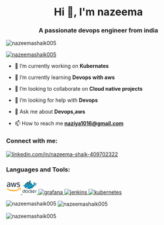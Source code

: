 <h1 align="center">Hi 👋, I'm nazeema</h1>
<h3 align="center">A passionate devops engineer from india</h3>

<p align="left"> <img src="https://komarev.com/ghpvc/?username=nazeemashaik005&label=Profile%20views&color=0e75b6&style=flat" alt="nazeemashaik005" /> </p>

<p align="left"> <a href="https://github.com/ryo-ma/github-profile-trophy"><img src="https://github-profile-trophy.vercel.app/?username=nazeemashaik005" alt="nazeemashaik005" /></a> </p>

- 🔭 I’m currently working on **Kubernates**

- 🌱 I’m currently learning **Devops with aws**

- 👯 I’m looking to collaborate on **Cloud native projects**

- 🤝 I’m looking for help with **Devops**

- 💬 Ask me about **Devops,aws**

- 📫 How to reach me **naziya1016@gmail.com**

<h3 align="left">Connect with me:</h3>
<p align="left">
<a href="https://linkedin.com/in/linkedin.com/in/nazeema-shaik-409702322" target="blank"><img align="center" src="https://raw.githubusercontent.com/rahuldkjain/github-profile-readme-generator/master/src/images/icons/Social/linked-in-alt.svg" alt="linkedin.com/in/nazeema-shaik-409702322" height="30" width="40" /></a>
</p>

<h3 align="left">Languages and Tools:</h3>
<p align="left"> <a href="https://aws.amazon.com" target="_blank" rel="noreferrer"> <img src="https://raw.githubusercontent.com/devicons/devicon/master/icons/amazonwebservices/amazonwebservices-original-wordmark.svg" alt="aws" width="40" height="40"/> </a> <a href="https://www.docker.com/" target="_blank" rel="noreferrer"> <img src="https://raw.githubusercontent.com/devicons/devicon/master/icons/docker/docker-original-wordmark.svg" alt="docker" width="40" height="40"/> </a> <a href="https://grafana.com" target="_blank" rel="noreferrer"> <img src="https://www.vectorlogo.zone/logos/grafana/grafana-icon.svg" alt="grafana" width="40" height="40"/> </a> <a href="https://www.jenkins.io" target="_blank" rel="noreferrer"> <img src="https://www.vectorlogo.zone/logos/jenkins/jenkins-icon.svg" alt="jenkins" width="40" height="40"/> </a> <a href="https://kubernetes.io" target="_blank" rel="noreferrer"> <img src="https://www.vectorlogo.zone/logos/kubernetes/kubernetes-icon.svg" alt="kubernetes" width="40" height="40"/> </a> </p>

<p><img align="left" src="https://github-readme-stats.vercel.app/api/top-langs?username=nazeemashaik005&show_icons=true&locale=en&layout=compact" alt="nazeemashaik005" /></p>

<p>&nbsp;<img align="center" src="https://github-readme-stats.vercel.app/api?username=nazeemashaik005&show_icons=true&locale=en" alt="nazeemashaik005" /></p>

<p><img align="center" src="https://github-readme-streak-stats.herokuapp.com/?user=nazeemashaik005&" alt="nazeemashaik005" /></p>
